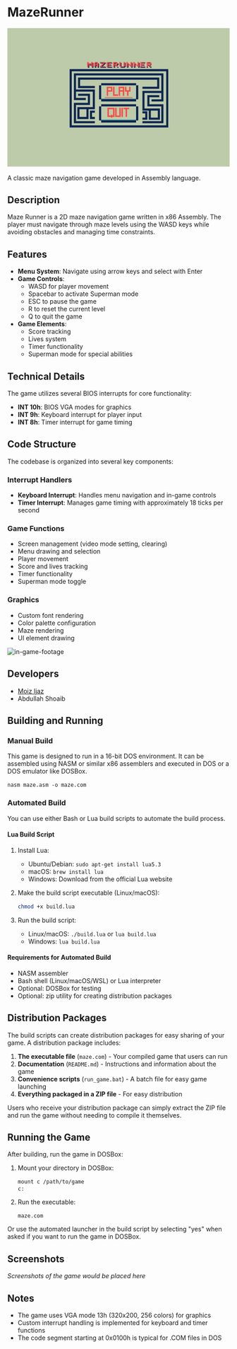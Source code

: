 # MazeRunner
![MazeRunner](assets/1.png)

A classic maze navigation game developed in Assembly language.

## Description

Maze Runner is a 2D maze navigation game written in x86 Assembly. The player must navigate through maze levels using the WASD keys while avoiding obstacles and managing time constraints.

## Features

- **Menu System**: Navigate using arrow keys and select with Enter
- **Game Controls**:
  - WASD for player movement
  - Spacebar to activate Superman mode
  - ESC to pause the game
  - R to reset the current level
  - Q to quit the game
- **Game Elements**:
  - Score tracking
  - Lives system
  - Timer functionality
  - Superman mode for special abilities

## Technical Details

The game utilizes several BIOS interrupts for core functionality:
- **INT 10h**: BIOS VGA modes for graphics
- **INT 9h**: Keyboard interrupt for player input
- **INT 8h**: Timer interrupt for game timing

## Code Structure

The codebase is organized into several key components:

### Interrupt Handlers
- **Keyboard Interrupt**: Handles menu navigation and in-game controls
- **Timer Interrupt**: Manages game timing with approximately 18 ticks per second

### Game Functions
- Screen management (video mode setting, clearing)
- Menu drawing and selection
- Player movement
- Score and lives tracking
- Timer functionality
- Superman mode toggle

### Graphics
- Custom font rendering
- Color palette configuration
- Maze rendering
- UI element drawing

![in-game-footage]("assets/2.png")


## Developers

- [Moiz Ijaz](https://github.com/Moeezijaz1)
- Abdullah Shoaib

## Building and Running

### Manual Build
This game is designed to run in a 16-bit DOS environment. It can be assembled using NASM or similar x86 assemblers and executed in DOS or a DOS emulator like DOSBox.

```
nasm maze.asm -o maze.com
```

### Automated Build

You can use either Bash or Lua build scripts to automate the build process.

#### Lua Build Script

1. Install Lua:
   - Ubuntu/Debian: `sudo apt-get install lua5.3`
   - macOS: `brew install lua`
   - Windows: Download from the official Lua website

2. Make the build script executable (Linux/macOS):
   ```bash
   chmod +x build.lua
   ```

3. Run the build script:
   - Linux/macOS: `./build.lua` or `lua build.lua`
   - Windows: `lua build.lua`


#### Requirements for Automated Build
- NASM assembler
- Bash shell (Linux/macOS/WSL) or Lua interpreter
- Optional: DOSBox for testing
- Optional: zip utility for creating distribution packages

## Distribution Packages

The build scripts can create distribution packages for easy sharing of your game. A distribution package includes:

1. **The executable file** (`maze.com`) - Your compiled game that users can run
2. **Documentation** (`README.md`) - Instructions and information about the game
3. **Convenience scripts** (`run_game.bat`) - A batch file for easy game launching
4. **Everything packaged in a ZIP file** - For easy distribution

Users who receive your distribution package can simply extract the ZIP file and run the game without needing to compile it themselves.

## Running the Game

After building, run the game in DOSBox:

1. Mount your directory in DOSBox:
   ```
   mount c /path/to/game
   c:
   ```

2. Run the executable:
   ```
   maze.com
   ```

Or use the automated launcher in the build script by selecting "yes" when asked if you want to run the game in DOSBox.

## Screenshots

*Screenshots of the game would be placed here*

## Notes

- The game uses VGA mode 13h (320x200, 256 colors) for graphics
- Custom interrupt handling is implemented for keyboard and timer functions
- The code segment starting at 0x0100h is typical for .COM files in DOS
